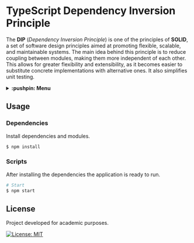 # TypeScript Dependency Inversion Principle
The **DIP** (*Dependency Inversion Principle*) is one of the principles of **SOLID**, a set of software design principles aimed at promoting flexible, scalable, and maintainable systems. The main idea behind this principle is to reduce coupling between modules, making them more independent of each other. This allows for greater flexibility and extensibility, as it becomes easier to substitute concrete implementations with alternative ones. It also simplifies unit testing.

<details>
  <summary>
    <strong>:pushpin: Menu</strong>
  </summary>
  <br>
  
> - [_**Usage**_](#usage)
>   - [_Dependencies_](#dependencies)
>   - [_Scripts_](#scripts)
> - [_**License**_](#license)
  
</details>

## Usage
### Dependencies
Install dependencies and modules.

```bash
$ npm install
```

### Scripts
After installing the dependencies the application is ready to run.

```bash
# Start
$ npm start
```

## License
Project developed for academic purposes.

[![License: MIT](https://img.shields.io/badge/License-MIT-blue.svg)](./LICENSE)
